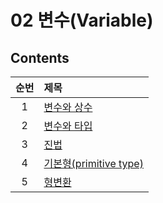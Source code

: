 # 02 변수(Variable)

## Contents

| 순번 | 제목                                                                                                                                                                                                                 |
| :--: | :------------------------------------------------------------------------------------------------------------------------------------------------------------------------------------------------------------------- |
|  1   | [변수와 상수](<https://github.com/0xe82de/Study/blob/main/Java/%EC%9E%90%EB%B0%94%EC%9D%98%20%EC%A0%95%EC%84%9D/02%20%EB%B3%80%EC%88%98(Variable)/1.%20%EB%B3%80%EC%88%98%EC%99%80%20%EC%83%81%EC%88%98.md>)         |
|  2   | [변수와 타입](<https://github.com/0xe82de/Study/blob/main/Java/%EC%9E%90%EB%B0%94%EC%9D%98%20%EC%A0%95%EC%84%9D/02%20%EB%B3%80%EC%88%98(Variable)/2.%20%EB%B3%80%EC%88%98%EC%99%80%20%ED%83%80%EC%9E%85.md>)         |
|  3   | [진법](<https://github.com/0xe82de/Study/blob/main/Java/%EC%9E%90%EB%B0%94%EC%9D%98%20%EC%A0%95%EC%84%9D/02%20%EB%B3%80%EC%88%98(Variable)/3.%20%EC%A7%84%EB%B2%95.md>)                                              |
|  4   | [기본형(primitive type)](<https://github.com/0xe82de/Study/blob/main/Java/%EC%9E%90%EB%B0%94%EC%9D%98%20%EC%A0%95%EC%84%9D/02%20%EB%B3%80%EC%88%98(Variable)/4.%20%EA%B8%B0%EB%B3%B8%ED%98%95(primitive%20type).md>) |
|  5   | [형변환](<https://github.com/0xe82de/Study/blob/main/Java/%EC%9E%90%EB%B0%94%EC%9D%98%20%EC%A0%95%EC%84%9D/02%20%EB%B3%80%EC%88%98(Variable)/5.%20%ED%98%95%EB%B3%80%ED%99%98.md>)                                   |
